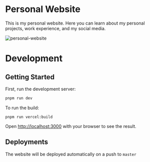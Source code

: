 # Personal Website

This is my personal website. Here you can learn about my personal projects, work experience, and my social media.

![personal-website](https://github.com/Etesam913/personal-website/assets/55665282/844d473e-743e-4279-b8b8-a025092cca76)

# Development

## Getting Started

First, run the development server:

```bash
pnpm run dev
```

To run the build:

```
pnpm run vercel:build
```

Open [http://localhost:3000](http://localhost:3000) with your browser to see the result.

## Deployments

The website will be deployed automatically on a push to `master`
